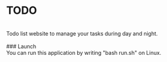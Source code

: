 # TODO
<br>
Todo list website to manage your tasks during day and night.
<br>
<br>
### Launch
<br>
You can run this application by writing "bash run.sh" on Linux.
